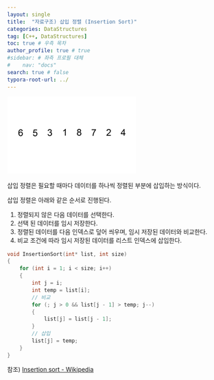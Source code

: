 ```yaml
---
layout: single
title:  "자료구조) 삽입 정렬 (Insertion Sort)"
categories: DataStructures
tag: [C++, DataStructures]
toc: true # 우측 목차
author_profile: true # true
#sidebar: # 좌측 프로필 대체
#    nav: "docs"
search: true # false
typora-root-url: ../
---
```


![img](/images/2025-01-16-back022/img.gif)

삽입 정렬은 필요할 때마다 데이터를 하나씩 정렬된 부분에 삽입하는 방식이다.

 

 

삽입 정렬은 아래와 같은 순서로 진행된다.

1. 정렬되지 않은 다음 데이터를 선택한다.
2. 선택 된 데이터를 임시 저장한다.
3. 정렬된 데이터를 다음 인덱스로 덮어 씌우며, 임시 저장된 데이터와 비교한다.
4. 비교 조건에 따라 임시 저장된 데이터를 리스트 인덱스에 삽입한다.

``` cpp
void InsertionSort(int* list, int size)
{
    for (int i = 1; i < size; i++)
    {
    	int j = i;
        int temp = list[i];
        // 비교
        for (; j > 0 && list[j - 1] > temp; j--)
        {
            list[j] = list[j - 1];
        }
        // 삽입
        list[j] = temp;
    }
}
```





참조) [Insertion sort - Wikipedia](https://en.wikipedia.org/wiki/Insertion_sort)